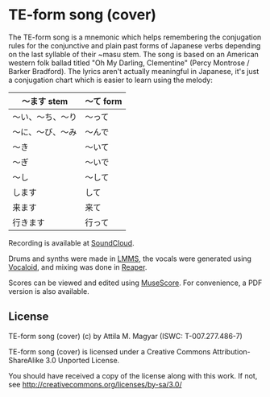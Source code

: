 TE-form song (cover)
====================

The TE-form song is a mnemonic which helps remembering the conjugation rules
for the conjunctive and plain past forms of Japanese verbs depending on the
last syllable of their ~masu stem. The song is based on an American western
folk ballad titled "Oh My Darling, Clementine" (Percy Montrose / Barker
Bradford). The lyrics aren't actually meaningful in Japanese, it's just a
conjugation chart which is easier to learn using the melody:

<table>
  <thead>
    <tr><th>～ます stem</th><th>～て form</th></tr>
  </thead>
  <tbody>
    <tr><td>～い、～ち、～り</td><td>～って</td></tr>
    <tr><td>～に、～び、～み</td><td>～んで</td></tr>
    <tr><td>～き</td><td>～いて</td></tr>
    <tr><td>～ぎ</td><td>～いで</td></tr>
    <tr><td>～し</td><td>～して</td></tr>
    <tr><td>します</td><td>して</td></tr>
    <tr><td>来ます</td><td>来て</td></tr>
    <tr><td>行きます</td><td>行って</td></tr>
  </tbody>
</table>

Recording is available at [SoundCloud][sc].

Drums and synths were made in [LMMS][lmms], the vocals were generated using
[Vocaloid][voc], and mixing was done in [Reaper][rp].

Scores can be viewed and edited using [MuseScore][ms]. For convenience, a PDF
version is also available.

  [sc]: https://soundcloud.com/athoshun/te-form-song
  [lmms]: http://lmms.sourceforge.net/home.php
  [voc]: http://www.vocaloid.com
  [rp]: http://www.reaper.fm/
  [ms]: http://musescore.org/

License
-------

TE-form song (cover) (c) by Attila M. Magyar (ISWC: T-007.277.486-7)

TE-form song (cover) is licensed under a
Creative Commons Attribution-ShareAlike 3.0 Unported License.

You should have received a copy of the license along with this
work. If not, see http://creativecommons.org/licenses/by-sa/3.0/
